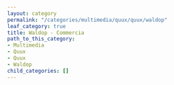 ```yaml
---
layout: category
permalink: "/categories/multimedia/quux/quux/waldop"
leaf_category: true
title: Waldop - Commercia
path_to_this_category:
- Multimedia
- Quux
- Quux
- Waldop
child_categories: []
---
```

